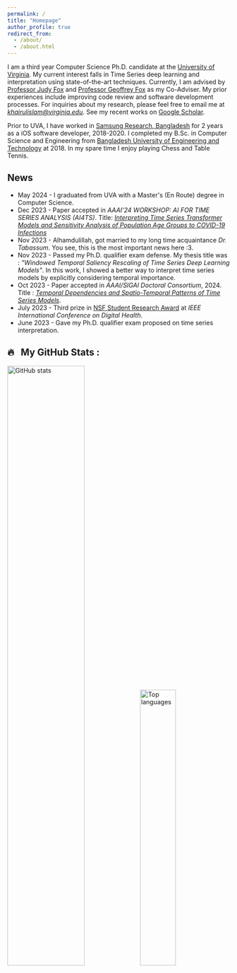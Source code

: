 ```yaml
---
permalink: /
title: "Homepage"
author_profile: true
redirect_from: 
  - /about/
  - /about.html
---
```


I am a third year Computer Science Ph.D. candidate at the [University of Virginia](https://engineering.virginia.edu/department/computer-science). 
My current interest falls in Time Series deep learning and interpretation using state-of-the-art techniques. Currently, I am advised by [Professor Judy Fox](https://judyfox.online/) and [Professor Geoffrey Fox](https://engineering.virginia.edu/faculty/geoffrey-c-fox) as my Co-Adviser. My prior experiences include improving code review and software development processes.  For inquiries about my research, please feel free to email me at <i>khairulislam@virginia.edu</i>. See my recent works on [Google Scholar](https://scholar.google.com/citations?user=pLgKvU8AAAAJ&hl=en).

Prior to UVA, I have worked in [Samsung Research, Bangladesh](https://research.samsung.com/srbd) for 2 years as a iOS software developer, 2018-2020. I completed my B.Sc. in Computer Science and Engineering from [Bangladesh University of Engineering and Technology](https://cse.buet.ac.bd/) at 2018. In my spare time I enjoy playing Chess and Table Tennis.

## News

* May 2024 - I graduated from UVA with a Master's (En Route) degree in Computer Science.
* Dec 2023 - Paper accepted in *AAAI'24 WORKSHOP: AI FOR TIME SERIES ANALYSIS (AI4TS)*. Title: *[Interpreting Time Series Transformer Models and Sensitivity Analysis of Population Age Groups to COVID-19 Infections](https://arxiv.org/html/2401.15119v1)*
* Nov 2023 - Alhamdulillah, got married to my long time acquaintance *Dr. Tabassum*. You see, this is the most important news here :3. 
* Nov 2023 - Passed my Ph.D. qualifier exam defense. My thesis title was : *"Windowed Temporal Saliency Rescaling of Time Series Deep Learning Models"*. In this work, I showed a better way to interpret time series models by explicitly considering temporal importance. 
* Oct 2023 - Paper accepted in *AAAI/SIGAI Doctoral Consortium*, 2024. Title : *[Temporal Dependencies and Spatio-Temporal Patterns of Time Series Models](https://ojs.aaai.org/index.php/AAAI/article/view/30396)*.
* July 2023 - Third prize in [NSF Student Research Award](https://conferences.computer.org/icdh/2023/student_awards.html) at *IEEE International Conference on Digital Health*. 
* June 2023 - Gave my Ph.D. qualifier exam proposed on time series interpretation. 

## 🔥 &nbsp; My GitHub Stats :
<img src="https://github-readme-stats.vercel.app/api?username=khairulislam&show_icons=true&theme=merko" alt='GitHub stats' width='59%'/>
<img src="https://github-readme-stats.vercel.app/api/top-langs/?username=khairulislam&layout=donut&theme=dark&size_weight=0.5&count_weight=0.5" alt="Top languages"  width='40%'/>
